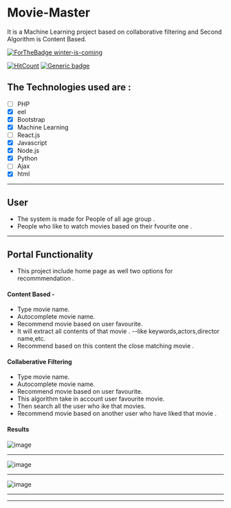 # Movie-Master
 It is a Machine Learning project based on collaborative filtering and Second Algorithm is Content Based.

[![ForTheBadge winter-is-coming](http://ForTheBadge.com/images/badges/winter-is-coming.svg)](https://github.com/NarutoOp)

[![HitCount](http://hits.dwyl.com/NarutoOp/Movie-Master.svg)](http://hits.dwyl.com/NarutoOp/Movie-Master) [![Generic badge](https://img.shields.io/badge/Arpit-Gupta-1abc9c.svg)](https://github.com/NarutoOp)

## The Technologies used are :


- [ ] PHP
- [x] eel
- [x] Bootstrap
- [x] Machine Learning
- [ ] React.js
- [x] Javascript
- [x] Node.js
- [x] Python
- [ ] Ajax
- [x] html

---

## User

 - The system is made for People of all age group . 
 - People who like to watch movies based on their fvourite one .
 
---

## Portal Functionality

- This project include home page as well two options for recommmendation .

#### Content Based -
- Type movie name.
- Autocomplete movie name.
- Recommend movie based on user favourite.
- It will extract all contents of that movie .
--like keywords,actors,director name,etc.
- Recommend based on this content the close matching movie .

#### Collaberative Filtering
- Type movie name.
- Autocomplete movie name.
- Recommend movie based on user favourite.
- This algorithm take in account user favourite movie.
- Then search all the user who ike that movies.
- Recommend movie based on another user who have liked that movie .

#### Results

![image](https://user-images.githubusercontent.com/55342994/82590070-aef90880-9bba-11ea-83cb-e77c532ba711.png)

---
![image](https://user-images.githubusercontent.com/55342994/82590271-0c8d5500-9bbb-11ea-962b-770c8e38e4c9.png)

---
![image](https://user-images.githubusercontent.com/55342994/82590499-6c83fb80-9bbb-11ea-84df-8963533539ef.png)

---
---
